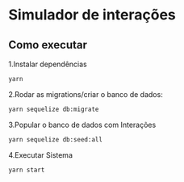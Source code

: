 # Simulador de interações

## Como executar

1.Instalar dependências

```bash
yarn
```

2.Rodar as migrations/criar o banco de dados:

```bash
yarn sequelize db:migrate
```

3.Popular o banco de dados com Interações

```bash
yarn sequelize db:seed:all
```

4.Executar Sistema

```bash
yarn start
```

